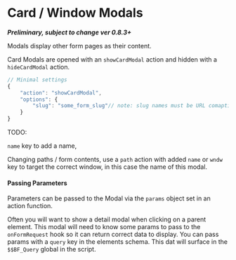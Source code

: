# Card / Window Modals

_**Preliminary, subject to change ver 0.8.3+**_

Modals display other form pages as their content.  

Card Modals are opened with an `showCardModal` action and hidden with a `hideCardModal` action. 



```javascript
// Minimal settings
{
    "action": "showCardModal",
    "options": {
        "slug": "some_form_slug"// note: slug names must be URL comaptible
    }
}
```

TODO:

`name` key to add a name, 

Changing paths / form contents, use a `path` action with added `name` or `wndw` key to target the correct window, in this case the name of this modal. 

#### Passing Parameters

Parameters can be passed to the Modal via the `params` object set in an action function.

Often you will want to show a detail modal when clicking on a parent element. This modal will need to know some params to pass to the `onFormRequest` hook so it can return correct data to display. You can pass params with a `query` key in the elements schema. This dat will surface in the `$$BF_Query` global in the script.





